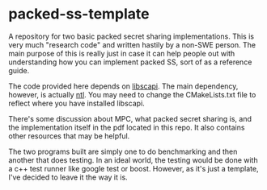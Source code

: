 # packed-ss-template
A repository for two basic packed secret sharing implementations. This is very much "research code" and written hastily by a non-SWE person. The main purpose of this is really just in case it can help people out with understanding how you can implement packed SS, sort of as a reference guide.

The code provided here depends on [libscapi](https://github.com/cryptobiu/libscapi). The main dependency, however, is actually [ntl](https://libntl.org/). You may need to change the CMakeLists.txt file to reflect where you have installed libscapi. 

There's some discussion about MPC, what packed secret sharing is, and the implementation itself in the pdf located in this repo. It also contains other resources that may be helpful. 

The two programs built are simply one to do benchmarking and then another that does testing. In an ideal world, the testing would be done with a c++ test runner like google test or boost. However, as it's just a template, I've decided to leave it the way it is.  
